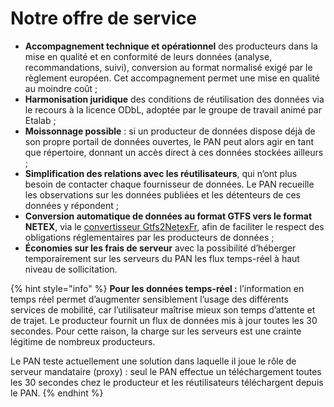 # Notre offre de service

* **Accompagnement technique et opérationnel** des producteurs dans la mise en qualité et en conformité de leurs données (analyse, recommandations, suivi), conversion au format normalisé exigé par le règlement européen. Cet accompagnement permet une mise en qualité au moindre coût ;
* **Harmonisation juridique** des conditions de réutilisation des données via le recours à la licence ODbL, adoptée par le groupe de travail animé par Etalab ;
* **Moissonnage possible** : si un producteur de données dispose déjà de son propre portail de données ouvertes, le PAN peut alors agir en tant que répertoire, donnant un accès direct à ces données stockées ailleurs ;
* **Simplification des relations avec les réutilisateurs**, qui n’ont plus besoin de contacter chaque fournisseur de données. Le PAN recueille les observations sur les données publiées et les détenteurs de ces données y répondent ;
* **Conversion automatique de données au format GTFS vers le format NETEX**, via le [convertisseur Gtfs2NetexFr](http://lafabriquedesmobilites.fr/articles/innovation/gtfs2netexfr-nouvel-outil-open-source-pour-faciliter-la-production-de-donnees-transport-au-format-netex/), afin de faciliter le respect des obligations réglementaires par les producteurs de données ;
* **Économies sur les frais de serveur** avec la possibilité d’héberger temporairement sur les serveurs du PAN les flux temps-réel à haut niveau de sollicitation.

{% hint style="info" %}
**Pour les données temps-réel :** l’information en temps réel permet d’augmenter sensiblement l’usage des différents services de mobilité, car l’utilisateur maîtrise mieux son temps d’attente et de trajet. Le producteur fournit un flux de données mis à jour toutes les 30 secondes. Pour cette raison, la charge sur les serveurs est une crainte légitime de nombreux producteurs.&#x20;

Le PAN teste actuellement une solution dans laquelle il joue le rôle de serveur mandataire (proxy) : seul le PAN effectue un téléchargement toutes les 30 secondes chez le producteur et les réutilisateurs téléchargent depuis le PAN.
{% endhint %}
